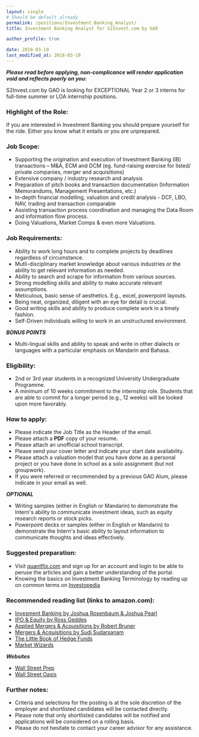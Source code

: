 ```yaml
---
layout: single
# Should be default already 
permalink: /positions/Investment_Banking_Analyst/
title: Investment Banking Analyst for S2Invest.com by GAO

author_profile: true

date: 2018-03-19
last_modified_at: 2018-03-19
---
```


_**Please read before applying, non-complicance will render application void and reflects poorly on you:**_

S2Invest.com by GAO is looking for EXCEPTIONAL Year 2 or 3 interns for full-time summer or LOA internship positions. 

### Highlight of the Role:
If you are interested in Investment Banking you should prepare yourself for the ride.  Either you know what it entails or you are unprepared.

### Job Scope: 
- Supporting the origination and execution of Investment Banking (IB) transactions – M&A, ECM and DCM
(eg. fund-raising exercise for listed/ private companies, merger and acquisitions)
- Extensive company / industry research and analysis
- Preparation of pitch books and transaction documentation (Information Memorandums, Management Presentations, etc.)
- In-depth financial modelling, valuation and credit analysis - DCF, LBO, NAV, trading and transaction comparable
- Assisting transaction process coordination and managing the Data Room and information flow process.
- Doing Valuations, Market Comps & even more Valuations.

### Job Requirements: 
- Ability to work long hours and to complete projects by deadlines regardless of circumstance.
- Mutli-disciplinary market knowledge about various industries or the ability to get relevant information as needed.
- Ability to search and scrape for information from various sources.
- Strong modelling skills and ability to make accurate relevant assumptions. 
- Meticulous, basic sense of aesthetics. E.g., excel, powerpoint layouts.  
- Being neat, organized, diligent with an eye for detail is crucial.
- Good writing skills and ability to produce complete work in a timely fashion.
- Self-Driven individuals willing to work in an unstructured environment.

_**BONUS POINTS**_
- Multi-lingual skills and ability to speak and write in  other dialects or languages with a particular emphasis on Mandarin and Bahasa.

### Eligibility:
- 2nd or 3rd year students in a recognized University Undergraduate Programme.
- A minimum of 10 weeks commitment to the internship role.  Students that are able to commit for a longer period (e.g., 12 weeks) will be looked upon more favorably.

### How to apply:
- Please indicate the Job Title as the Header of the email.
- Please attach a **PDF** copy of your resume.
- Please attach an unofficial school transcript.
- Please send your cover letter and indicate your start date availability.
- Please attach a valuation model that you have done as a personal project or you have done in school as a solo assignment (but not groupwork).
- If you were referred or recommended by a previous GAO Alum, please indicate in your email as well.

_**OPTIONAL**_
- Writing samples (either in English or Mandarin) to demonstrate the Intern's ability to communicate investment ideas, such as equity research reports or stock picks.
- Powerpoint decks or samples (either in English or Mandarin) to demonstrate the Intern's basic ability to layout information to communicate thoughts and ideas effectively.

### Suggested preparation:
- Visit [quantflix.com](https://quantflix.com) and sign up for an account and login to be able to peruse the articles and gain a better understanding of the portal.
- Knowing the basics on Investment Banking Terminology by reading up on common terms on [Investopedia](https://www.investopedia.com/articles/personal-finance/042215/what-do-investment-bankers-really-do.asp)

### Recommended reading list (links to amazon.com):
- [Invesment Banking by Joshua Rosenbaum & Joshua Pearl](https://www.amazon.com/Investment-Banking-Valuation-Leveraged-Acquisitions/dp/1118656210)
- [IPO & Equity by Ross Geddes](https://www.amazon.com/Offerings-Securities-Institute-Capital-Markets/dp/0750655380)
- [Applied Mergers & Acquisitions by Robert Bruner](https://www.amazon.com/Applied-Mergers-Acquisitions-Robert-Bruner/dp/0471395056)
- [Mergers & Acquisitions by Sudi Sudarsanam](https://www.amazon.com/Creating-Value-Mergers-Acquisitions-Sudarsanam-ebook/dp/B00IZ07W12)
- [The Little Book of Hedge Funds](https://www.amazon.com/Little-Book-Hedge-Funds/dp/1118099672)
- [Market Wizards](https://www.amazon.com/Market-Wizards-Interviews-Top-Traders/dp/0135560934)

_**Websites**_
- [Wall Street Prep](https://www.wallstreetprep.com/)
- [Wall Street Oasis](https://www.wallstreetoasis.com/)

### Further notes:
- Criteria and selections for the posting is at the sole discretion of the employer and shortlisted candidates will be contacted directly.
- Please note that only shortlisted candidates will be notified and applications will be considered on a rolling basis.
- Please do not hesitate to contact your career advisor for any assistance.
